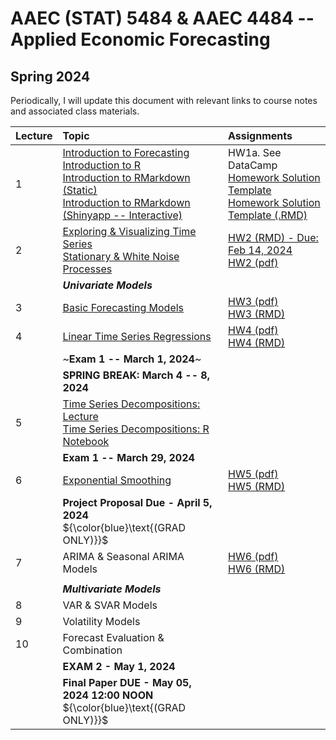 # AAEC (STAT) 5484 & AAEC 4484 -- Applied Economic Forecasting
## Spring 2024

Periodically, I will update this document with relevant links to course notes and associated class materials.


| Lecture 	|                    Topic                    	|Assignments                                    | 
|---------	|:-------------------------------------------	| :-------------------------------------------	|
| 1       	| [Introduction to Forecasting](Lectures/L1/1.Intro_Time_Series.pdf) <br> [Introduction to R](https://htmlpreview.github.io/?https://github.com/Shamar-Stewart/Forecasting/blob/main/Lectures/L1/R_Introduction.nb.html) </br> [Introduction to RMarkdown (Static)](https://htmlpreview.github.io/?https://github.com/Shamar-Stewart/Forecasting/blob/main/Lectures/L1/RMarkdown_Intro.html) </br> [Introduction to RMarkdown (Shinyapp -- Interactive)](https://aaec-vt.shinyapps.io/1_1-RMarkdown/#section-knowledge-check)  | HW1a. See DataCamp <br> [Homework Solution Template](Homework/Template/Homework_Solution_Template.pdf) <br> [Homework Solution Template (.RMD)](Homework/Template/Homework_Solution_Template.Rmd)</br>                                          	|
| 2       	|     [Exploring & Visualizing Time Series](Lectures/L2/2-Visualizing-Time-Series.pdf) <br> [Stationary & White Noise Processes](Lectures/L2/White_Noise_Notes.pdf)    	|    [HW2 (RMD) - Due: Feb 14, 2024](Homework/HW2/AAEC_4984-AAEC_STAT-5484_HW2_S24.Rmd) <br> [HW2 (pdf)](Homework/HW2/AAEC_4984-AAEC_STAT-5484_HW2_S24.pdf) </br>                                          	|
|         	|           ***Univariate Models***           	|                                              	|
| 3       	|           [Basic Forecasting Models](Lectures/L3/3.Evaluation_of_Basic_Forecasting_Models.pdf)          	|[HW3 (pdf)](Homework/HW3/AAEC_4984-AAEC_STAT-5484_HW3_S24.pdf)<br> [HW3 (RMD)](Homework/HW3/AAEC_4984-AAEC_STAT-5484_HW3_S24.Rmd)</br>                                              	|
| 4       	|   [Linear Time Series Regressions](Lectures/L4/4.Linear_and_Dynamic_Time_Series_Regressions.pdf)  	|  [HW4 (pdf)](Homework/HW4/AAEC_4984-AAEC_STAT-5484_HW4_S24.pdf) <br> [HW4 (RMD)](Homework/HW4/AAEC_4984-AAEC_STAT-5484_HW4_S24.Rmd)                                            	|
|         	|        ~**Exam 1 -- March 1, 2024**~        	|                                              	|
|         	|     **SPRING BREAK: March 4 -- 8, 2024**    	|                                              	|
| 5       	|          [Time Series Decompositions: Lecture](Lectures/L5/5.Time_Series_Decomposition.pdf) <br> [Time Series Decompositions: R Notebook](https://htmlpreview.github.io/?https://github.com/Shamar-Stewart/Forecasting/blob/17b69570365440f3852fa7efc7be33ce89000f75/Lectures/L5/Manual_Decomposition.nb.html)         	|                                              	|
|         	|        **Exam 1 -- March 29, 2024**        	|                                              	|
| 6       	|            [Exponential Smoothing](Lectures/L6/6.Moving_Averages_-_Exponential_Smoothing.pdf)            	|   [HW5 (pdf)](Homework/HW5/AAEC_4984-AAEC_STAT-5484_HW5_S24.pdf) <br> [HW5 (RMD)](Homework/HW5/AAEC_4984-AAEC_STAT-5484_HW5_S24.Rmd)                                           	|
|      	    | **Project Proposal Due - April 5, 2024** <br> ${\color{blue}\text{(GRAD ONLY)}}$ </br>     |
| 7       	|        ARIMA & Seasonal ARIMA Models        	| [HW6 (pdf)](Homework/HW6/AAEC_4984-AAEC_STAT-5484_HW6_S24.pdf) <br> [HW6 (RMD)](Homework/HW6/AAEC_4984-AAEC_STAT-5484_HW6_S24.Rmd)                                             	|
|         	|                                              	|                                              	|
|         	|          ***Multivariate Models***          	|                                              	|
| 8       	|              VAR & SVAR Models              	|                                              	|      
| 9       	|              Volatility Models              	|                                              	|
| 10      	|      Forecast Evaluation & Combination      	|                                              	|         
|         	|           **EXAM 2 - May 1, 2024**          	|                                              	|    
|      	    | **Final Paper DUE - May 05, 2024 12:00 NOON** <br> ${\color{blue}\text{(GRAD ONLY)}}$ </br> |         	
